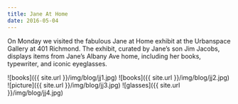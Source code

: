 ```yaml
---
title: Jane At Home
date: 2016-05-04
---
```


On Monday we visited the fabulous Jane at Home exhibit at the Urbanspace Gallery at 401 Richmond. The exhibit, curated by Jane’s son Jim Jacobs, displays items from Jane’s Albany Ave home, including her books, typewriter, and iconic eyeglasses.

![books]({{ site.url }}/img/blog/jj1.jpg)
![books]({{ site.url }}/img/blog/jj2.jpg)
![picture]({{ site.url }}/img/blog/jj3.jpg)
![glasses]({{ site.url }}/img/blog/jj4.jpg)
